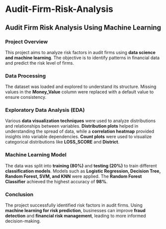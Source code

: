 # Audit-Firm-Risk-Analysis

## **Audit Firm Risk Analysis Using Machine Learning**  

### **Project Overview**  
This project aims to analyze risk factors in audit firms using **data science and machine learning**. The objective is to identify patterns in financial data and predict the risk level of firms.  

### **Data Processing**  
The dataset was loaded and explored to understand its structure. Missing values in the **Money_Value** column were replaced with a default value to ensure consistency.  

### **Exploratory Data Analysis (EDA)**  
Various **data visualization techniques** were used to analyze distributions and relationships between variables. **Distribution plots** helped in understanding the spread of data, while a **correlation heatmap** provided insights into variable dependencies. **Count plots** were used to visualize categorical distributions like **LOSS_SCORE** and **District**.  

### **Machine Learning Model**  
The data was split into **training (80%)** and **testing (20%)** to train different **classification models**. Models such as **Logistic Regression, Decision Tree, Random Forest, SVM, and KNN** were applied. The **Random Forest Classifier** achieved the highest accuracy of **98%**.  

### **Conclusion**  
The project successfully identified risk factors in audit firms. Using **machine learning for risk prediction**, businesses can improve **fraud detection** and **financial risk management**, leading to more informed decision-making.
